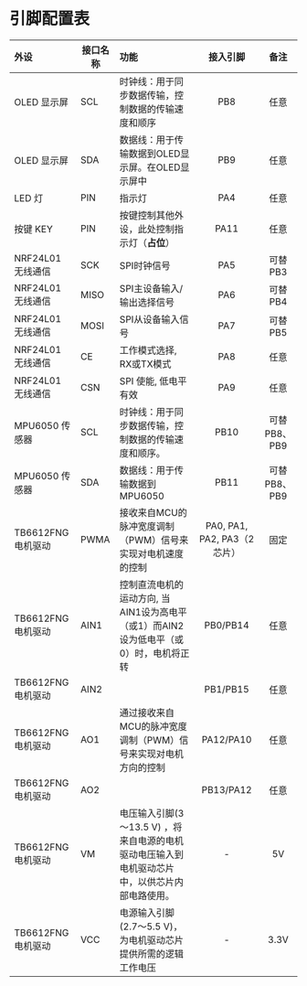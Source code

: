 # 引脚配置表

| 外设               | 接口名称 | 功能                                                         |          接入引脚           |     备注     |
| :----------------- | -------- | :----------------------------------------------------------- | :-------------------------: | :----------: |
| OLED 显示屏        | SCL      | 时钟线：用于同步数据传输，控制数据的传输速度和顺序           |             PB8             |     任意     |
| OLED 显示屏        | SDA      | 数据线：用于传输数据到OLED显示屏。在OLED显示屏中             |             PB9             |     任意     |
| LED 灯             | PIN      | 指示灯                                                       |             PA4             |     任意     |
| 按键 KEY           | PIN      | 按键控制其他外设，此处控制指示灯（**占位**）                 |            PA11             |     任意     |
| NRF24L01 无线通信  | SCK      | SPI时钟信号                                                  |             PA5             |   可替PB3    |
| NRF24L01 无线通信  | MISO     | SPI主设备输入/输出选择信号                                   |             PA6             |   可替PB4    |
| NRF24L01 无线通信  | MOSI     | SPI从设备输入信号                                            |             PA7             |   可替PB5    |
| NRF24L01 无线通信  | CE       | 工作模式选择, RX或TX模式                                     |             PA8             |     任意     |
| NRF24L01 无线通信  | CSN      | SPI 使能, 低电平有效                                         |             PA9             |     任意     |
| MPU6050 传感器     | SCL      | 时钟线：用于同步数据传输，控制数据的传输速度和顺序。         |            PB10             | 可替PB8、PB9 |
| MPU6050 传感器     | SDA      | 数据线：用于传输数据到 MPU6050                               |            PB11             | 可替PB8、PB9 |
| TB6612FNG 电机驱动 | PWMA     | 接收来自MCU的脉冲宽度调制（PWM）信号来实现对电机速度的控制   | PA0, PA1, PA2, PA3（2芯片） |     固定     |
| TB6612FNG 电机驱动 | AIN1     | 控制直流电机的运动方向, 当AIN1设为高电平（或1）而AIN2设为低电平（或0）时，电机将正转 |          PB0/PB14           |     任意     |
| TB6612FNG 电机驱动 | AIN2     |                                                              |          PB1/PB15           |     任意     |
| TB6612FNG 电机驱动 | AO1      | 通过接收来自MCU的脉冲宽度调制（PWM）信号来实现对电机方向的控制 |          PA12/PA10          |     任意     |
| TB6612FNG 电机驱动 | AO2      |                                                              |          PB13/PA12          |     任意     |
| TB6612FNG 电机驱动 | VM       | 电压输入引脚(3～13.5 V) ，将来自电源的电机驱动电压输入到电机驱动芯片中，以供芯片内部电路使用。 |              -              |      5V      |
| TB6612FNG 电机驱动 | VCC      | 电源输入引脚(2.7～5.5 V)，为电机驱动芯片提供所需的逻辑工作电压 |              -              |     3.3V     |





